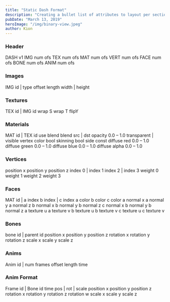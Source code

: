 ```yaml
---
title: "Static Dash Format"
description: "Creating a bullet list of attributes to layout per section"
pubDate: "March 13, 2019"
heroImage: "/img/binary-view.jpeg"
author: Kion
---
```


### Header

DASH v1
IMG num ofs
TEX num ofs
MAT num ofs
VERT num ofs
FACE num ofs
BONE num ofs
ANIM num ofs

### Images

IMG id | type
offset
length
width | height

### Textures

TEX id | IMG id
wrap S
wrap T
flipY

### Materials

MAT id | TEX id
use blend
blend src | dst
opacity 0.0 – 1.0
transparent | visible
vertex color bool
skinning bool
side const
diffuse red 0.0 – 1.0
diffuse green 0.0 – 1.0
diffuse blue 0.0 – 1.0
diffuse alpha 0.0 – 1.0

### Vertices

position x
position y
position z
index 0 | index 1
index 2 | index 3
weight 0
weight 1
weight 2
weight 3

### Faces

MAT id | a index
b index | c index
a color
b color
c color
a normal x
a normal y
a normal z
b normal x
b normal y
b normal z
c normal x
b normal y
b normal z
a texture u
a texture v
b texture u
b texture v
c texture u
c texture v

### Bones

bone id | parent id
position x
position y
position z
rotation x
rotation y
rotation z
scale x
scale y
scale z

### Anims

Anim id | num frames
offset
length
time

### Anim Format

Frame id | Bone id
time
pos | rot | scale
position x
position y
position z
rotation x
rotation y
rotation z
rotation w
scale x
scale y
scale z